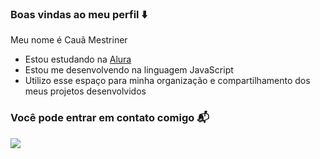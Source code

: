 ### Boas vindas ao meu perfil ⬇️

Meu nome é Cauã Mestriner

- Estou estudando na [Alura](https://www.alura.com.br)
- Estou me desenvolvendo na linguagem JavaScript
- Utilizo esse espaço para minha organização e compartilhamento dos meus projetos desenvolvidos

### Você pode entrar em contato comigo 📬

![](https://media.tenor.com/aw-2ziyepAoAAAAM/rachael-gunn-raygun.gif)
